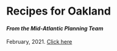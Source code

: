 # Recipes for Oakland
#### *From the Mid-Atlantic Planning Team*
February, 2021.
[Click here](https://tooledesign.github.io/oakland_recipes/)
